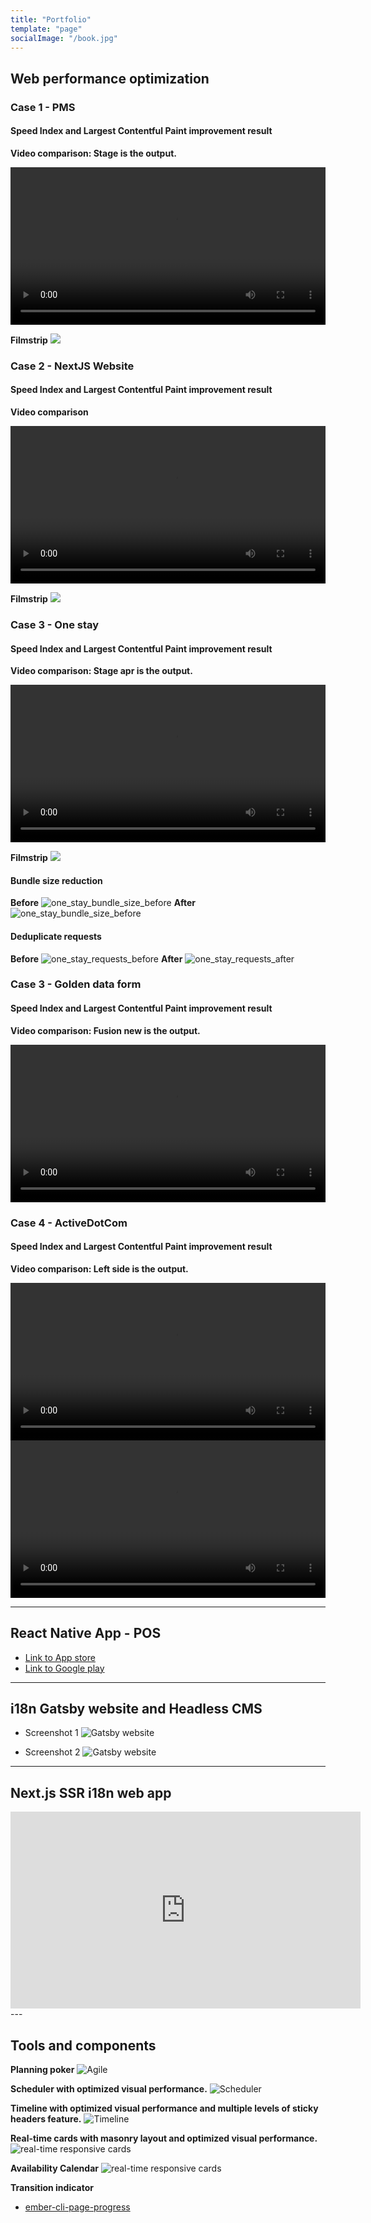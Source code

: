 ```yaml
---
title: "Portfolio"
template: "page"
socialImage: "/book.jpg"
---
```


## Web performance optimization
### Case 1 - PMS
#### Speed Index and Largest Contentful Paint improvement result
**Video comparison: Stage is the output.**

<video controls width="100%">
    <source src="/videos/pms.mp4"
            type="video/mp4">
    Sorry, your browser doesn't support embedded videos.
</video>

**Filmstrip**
![](/media/pms_filmstrip.png)


### Case 2 - NextJS Website
#### Speed Index and Largest Contentful Paint improvement result
**Video comparison**

<video controls width="100%">
    <source src="/videos/airhost.jp_performance_comparison.mp4"
            type="video/mp4">
    Sorry, your browser doesn't support embedded videos.
</video>

**Filmstrip**
![](/media/nextjs_website.png)

### Case 3 - One stay
#### Speed Index and Largest Contentful Paint improvement result
**Video comparison: Stage apr is the output.**

<video controls width="100%">
    <source src="/videos/one-stay.mp4"
            type="video/mp4">
    Sorry, your browser doesn't support embedded videos.
</video>

**Filmstrip**
![](/media/one-stay-filmstrip.png)

#### Bundle size reduction
**Before**
![one_stay_bundle_size_before](/media/one_stay_bundle_size_before.png)
**After**
![one_stay_bundle_size_before](/media/one_stay_bundle_size_after.png)

#### Deduplicate requests
**Before**
![one_stay_requests_before](/media/one_stay_requests_before.png)
**After**
![one_stay_requests_after](/media/one_stay_requests_after.png)

### Case 3 - Golden data form
#### Speed Index and Largest Contentful Paint improvement result
**Video comparison: Fusion new is the output.**

<video controls width="100%">
    <source src="/videos/form_visual_comparison.mp4"
            type="video/mp4">
    Sorry, your browser doesn't support embedded videos.
</video>

### Case 4 - ActiveDotCom
#### Speed Index and Largest Contentful Paint improvement result
**Video comparison: Left side is the output.**

<video controls width="100%">
    <source src="/videos/active.com_desktop_performance_comparison.mp4"
            type="video/mp4">
    Sorry, your browser doesn't support embedded videos.
</video>
<video controls width="100%">
    <source src="/videos/active.com_mobile_performance_comparison.mp4"
            type="video/mp4">
    Sorry, your browser doesn't support embedded videos.
</video>

---

## React Native App - POS
- [Link to App store](https://apps.apple.com/us/app/active-pos/id1461697933)
- [Link to Google play](https://play.google.com/store/apps/details?id=com.posnative&hl=en_US&gl=US)

---


## i18n Gatsby website and Headless CMS
- Screenshot 1
![Gatsby website](/media/gatsby_website_01.png)

- Screenshot 2
![Gatsby website](/media/gatsby_website_02.png)

---

## Next.js SSR i18n web app

<iframe width="560" height="315" src="https://www.youtube.com/embed/pcgN9Q6mu3k" title="YouTube video player" frameborder="0" allow="accelerometer; autoplay; clipboard-write; encrypted-media; gyroscope; picture-in-picture" allowfullscreen></iframe>
---

## Tools and components

**Planning poker**
![Agile](/media/eloquentpoker-capture.gif)

**Scheduler with optimized visual performance.**
![Scheduler](/media/facility_scheduler.png)

**Timeline with optimized visual performance and multiple levels of sticky headers feature.**
![Timeline](/media/timeline.png)

**Real-time cards with masonry layout and optimized visual performance.**
![real-time responsive cards](/media/kds.png)

**Availability Calendar**
![real-time responsive cards](/media/availability_calendar.png)

**Transition indicator**
- [ember-cli-page-progress](https://github.com/tigressbailey/ember-cli-page-progress)

